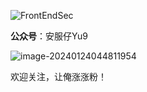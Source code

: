 ﻿
![FrontEndSec](https://socialify.git.ci/wsYu9a/FrontEndSec/image?font=Inter&forks=1&issues=1&language=1&name=1&owner=1&pattern=Circuit%20Board&theme=Dark)

**公众号**：安服仔Yu9

![image-20240124044811954](http://124.71.147.32/uploads/2024/01/24/65b0260dd0032.png)

欢迎关注，让俺涨涨粉！
